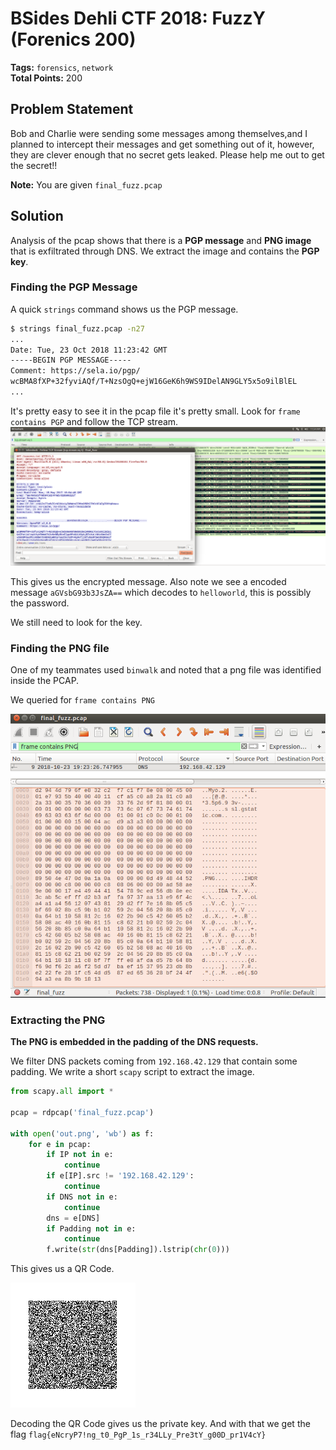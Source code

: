 # BSides Dehli CTF 2018: FuzzY (Forenics 200)

__Tags:__ `forensics`, `network`  
__Total Points:__ 200

## Problem Statement

Bob and Charlie were sending some messages among themselves,and I planned to intercept their messages and get something out of it, however, they are clever enough that no secret gets leaked. Please help me out to get the secret!!

__Note:__ You are given `final_fuzz.pcap`

## Solution

Analysis of the pcap shows that there is a __PGP message__ and __PNG image__ that is exfiltrated through DNS. We extract the image and contains the __PGP key__.


### Finding the PGP Message

A quick `strings` command shows us the PGP message.

```bash
$ strings final_fuzz.pcap -n27
...
Date: Tue, 23 Oct 2018 11:23:42 GMT
-----BEGIN PGP MESSAGE-----
Comment: https://sela.io/pgp/
wcBMA8fXP+32fyviAQf/T+NzsOgQ+ejW16GeK6h9WS9IDelAN9GLY5x5o9ilBlEL
...
```

It's pretty easy to see it in the pcap file it's pretty small. Look for `frame contains PGP` and follow the TCP stream.
![PGP Message](images/pgp_message.png)

This gives us the encrypted message. Also note we see a encoded message `aGVsbG93b3JsZA==` which decodes to `helloworld`, this is possibly the password.

 We still need to look for the key.

### Finding the PNG file

One of my teammates used `binwalk` and noted that a png file was identified inside the PCAP.

We queried for `frame contains PNG`

![png_dns](images/png_dns.png)

### Extracting the PNG

__The PNG is embedded in the padding of the DNS requests.__

We filter DNS packets coming from `192.168.42.129` that contain some padding. We write a short `scapy` script to extract the image.

```python
from scapy.all import *

pcap = rdpcap('final_fuzz.pcap')

with open('out.png', 'wb') as f:
	for e in pcap:
		if IP not in e:
			continue
		if e[IP].src != '192.168.42.129':
			continue
		if DNS not in e:
			continue
		dns = e[DNS]
		if Padding not in e:
			continue
		f.write(str(dns[Padding]).lstrip(chr(0)))
```

This gives us a QR Code.

![qr_code](solution_files/out.png)

Decoding the QR Code gives us the private key. And with that we get the flag `flag{eNcryP7!ng_t0_PgP_1s_r34LLy_Pre3tY_g00D_pr1V4cY}`

